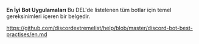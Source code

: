 **En İyi Bot Uygulamaları** Bu DEL'de listelenen tüm botlar için temel gereksinimleri içeren bir belgedir.

<https://github.com/discordextremelist/help/blob/master/discord-bot-best-practises/en.md>